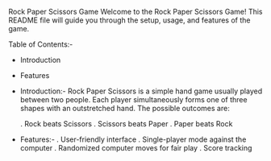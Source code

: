 Rock Paper Scissors Game
Welcome to the Rock Paper Scissors Game! This README file will guide you through the setup, usage, and features of the game.

Table of Contents:-
  * Introduction
  * Features

* Introduction:-
      Rock Paper Scissors is a simple hand game usually played between two people.
      Each player simultaneously forms one of three shapes with an outstretched hand.
      The possible outcomes are:

  . Rock beats Scissors
  . Scissors beats Paper
  . Paper beats Rock
  
* Features:-
    . User-friendly interface
    . Single-player mode against the computer
    . Randomized computer moves for fair play
    . Score tracking
